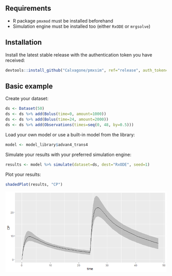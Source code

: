 
## Requirements

-   R package `pmxmod` must be installed beforehand
-   Simulation engine must be installed too (either `RxODE` or
    `mrgsolve`)

## Installation

Install the latest stable release with the authentication token you have
received:

``` r
devtools::install_github("Calvagone/pmxsim", ref="release", auth_token="AUTH_TOKEN", dependencies="pmxmod", force=TRUE)
```

## Basic example

Create your dataset:

``` r
ds <- Dataset(50)
ds <- ds %>% add(Bolus(time=0, amount=1000))
ds <- ds %>% add(Bolus(time=24, amount=2000))
ds <- ds %>% add(Observations(times=seq(0, 48, by=0.5)))
```

Load your own model or use a built-in model from the library:

``` r
model <- model_library$advan4_trans4
```

Simulate your results with your preferred simulation engine:

``` r
results <- model %>% simulate(dataset=ds, dest="RxODE", seed=1)
```

Plot your results:

``` r
shadedPlot(results, "CP")
```

<img src="README_files/figure-gfm/get_started_shaded_plot-1.png" style="display: block; margin: auto;" />
